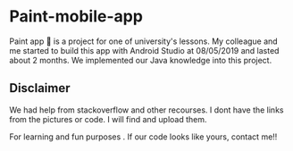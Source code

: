 # Paint-mobile-app

Paint app 📱 is a project for one of university's lessons. 
My colleague and me started to build this app with Android Studio at 08/05/2019 and lasted about 2 months.
We implemented our Java knowledge into this project.


## Disclaimer
 We had help from stackoverflow and other recourses. 
 I dont have the links from the pictures or code. 
 I will find and upload them.
 
 For learning and fun purposes . If our code looks like yours, contact me!!
 
